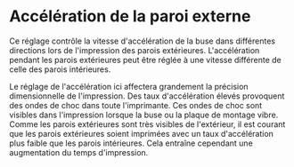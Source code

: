 Accélération de la paroi externe
====
Ce réglage contrôle la vitesse d'accélération de la buse dans différentes directions lors de l'impression des parois extérieures. L'accélération pendant les parois extérieures peut être réglée à une vitesse différente de celle des parois intérieures.

Le réglage de l'accélération ici affectera grandement la précision dimensionnelle de l'impression. Des taux d'accélération élevés provoquent des ondes de choc dans toute l'imprimante. Ces ondes de choc sont visibles dans l'impression lorsque la buse ou la plaque de montage vibre. Comme les parois extérieures sont très visibles de l'extérieur, il est courant que les parois extérieures soient imprimées avec un taux d'accélération plus faible que les parois intérieures. Cela entraîne cependant une augmentation du temps d'impression.
